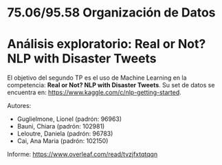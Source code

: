 # 75.06/95.58 Organización de Datos
# Análisis exploratorio: Real or Not? NLP with Disaster Tweets

El objetivo del segundo TP es el uso de Machine Learning en la competencia:
 **Real or Not? NLP with Disaster Tweets**.
Su set de datos se encuentra en: https://www.kaggle.com/c/nlp-getting-started. 

Autores:

- Guglielmone, Lionel (padrón: 96963)
- Bauni, Chiara (padrón: 102981)
- Leloutre, Daniela (padrón: 96783)
- Cai, Ana Maria (padrón: 102150)

Informe: https://www.overleaf.com/read/tvzjfxtqtqqn